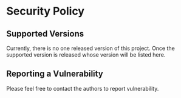 # Security Policy

## Supported Versions

Currently, there is no one released version of this project. Once the supported version is released whose version will be listed here.

## Reporting a Vulnerability

Please feel free to contact the authors to report vulnerability.
